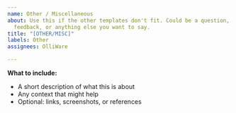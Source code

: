 ```yaml
---
name: Other / Miscellaneous
about: Use this if the other templates don't fit. Could be a question, a note, general
  feedback, or anything else you want to say.
title: "[OTHER/MISC]"
labels: Other
assignees: OlliWare

---
```


**What to include:**
* A short description of what this is about
* Any context that might help
* Optional: links, screenshots, or references
